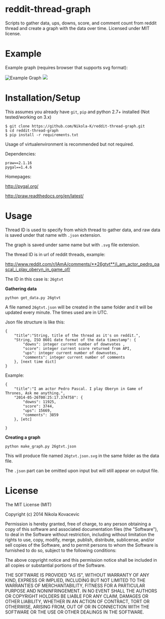 reddit-thread-graph
===================

Scripts to gather data, ups, downs, score, and comment count from reddit thread and create a graph with the data over time. Licensed under MIT license.

Example
=======

Example graph (requires browser that supports svg format):

![Example Graph](https://rawgithub.com/Nikola-K/reddit-thread-graph/example_graph.svg)
<img src="https://rawgithub.com/Nikola-K/reddit-thread-graph/example_graph.svg">

Installation/Setup
==================

This assumes you already have `git`, `pip` and python 2.7+ installed (Not tested/working on 3.x)

    $ git clone https://github.com/Nikola-K/reddit-thread-graph.git
    $ cd reddit-thread-graph
    $ pip install -r requirements.txt

Usage of virtualenvironment is recommended but not required.

Dependencies:

    praw==2.1.16
    pygal==1.4.6


Homepages:

http://pygal.org/

http://praw.readthedocs.org/en/latest/

Usage
=====

Thread ID is used to specify from which thread to gather data, and raw data is saved under that name with `.json` extension.

The graph is saved under same name but with `.svg` file extension.

The thread ID is in url of reddit threads, example:

http://www.reddit.com/r/IAmA/comments/**26gtvt**/i_am_actor_pedro_pascal_i_play_oberyn_in_game_of/

The ID in this case is: `26gtvt`

**Gathering data**

    python get_data.py 26gtvt

A file named `26gtvt.json` will be created in the same folder and it will be updated every minute. The times used are in UTC.

Json file structure is like this:

    {
        "title":"String, title of the thread as it's on reddit.",
        "String, ISO 8601 date format of the data timestamp": {
            "downs": integer current number of downvotes ,
            "score": integer current score returned from API,
            "ups": integer current number of downvotes,
            "comments": integer current number of comments
        }, [next time dict]
    }


Example:

    {
        "title":"I am actor Pedro Pascal. I play Oberyn in Game of Thrones, Ask me anything.",
        "2014-05-26T00:25:17.374758": {
            "downs": 11925,
            "score": 3744,
            "ups": 15669,
            "comments": 3859
        }, [etc]

    }

**Creating a graph**

    python make_graph.py 26gtvt.json

This will produce file named `26gtvt.json.svg` in the same folder as the data file.

The `.json` part can be omitted upon input but will still appear on output file.

License
=======

The MIT License (MIT)

Copyright (c) 2014 Nikola Kovacevic

Permission is hereby granted, free of charge, to any person obtaining a copy
of this software and associated documentation files (the "Software"), to deal
in the Software without restriction, including without limitation the rights
to use, copy, modify, merge, publish, distribute, sublicense, and/or sell
copies of the Software, and to permit persons to whom the Software is
furnished to do so, subject to the following conditions:

The above copyright notice and this permission notice shall be included in all
copies or substantial portions of the Software.

THE SOFTWARE IS PROVIDED "AS IS", WITHOUT WARRANTY OF ANY KIND, EXPRESS OR
IMPLIED, INCLUDING BUT NOT LIMITED TO THE WARRANTIES OF MERCHANTABILITY,
FITNESS FOR A PARTICULAR PURPOSE AND NONINFRINGEMENT. IN NO EVENT SHALL THE
AUTHORS OR COPYRIGHT HOLDERS BE LIABLE FOR ANY CLAIM, DAMAGES OR OTHER
LIABILITY, WHETHER IN AN ACTION OF CONTRACT, TORT OR OTHERWISE, ARISING FROM,
OUT OF OR IN CONNECTION WITH THE SOFTWARE OR THE USE OR OTHER DEALINGS IN THE
SOFTWARE.